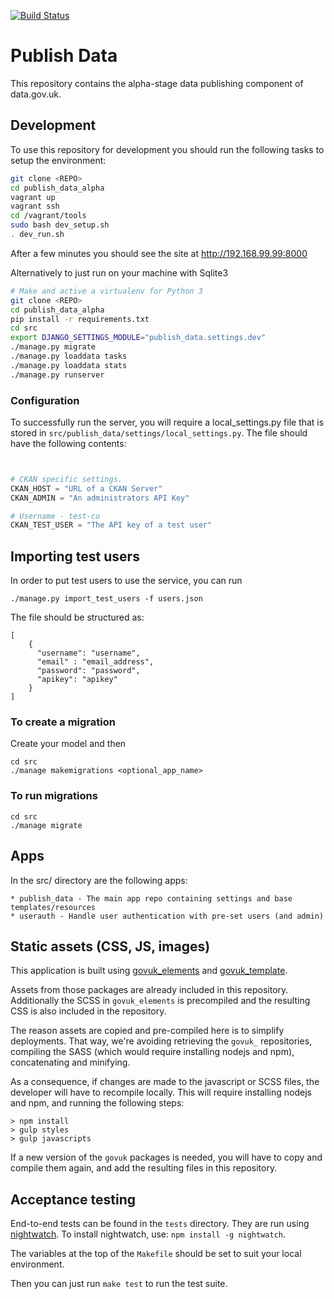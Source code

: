 [![Build Status](https://travis-ci.org/datagovuk/publish_data_alpha.svg?branch=master)](https://travis-ci.org/datagovuk/publish_data_alpha)


# Publish Data

This repository contains the alpha-stage data publishing component of data.gov.uk.

## Development

To use this repository for development you should run the following tasks to setup the environment:

```bash
git clone <REPO>
cd publish_data_alpha
vagrant up
vagrant ssh
cd /vagrant/tools
sudo bash dev_setup.sh
. dev_run.sh
```

After a few minutes you should see the site at http://192.168.99.99:8000

Alternatively to just run on your machine with Sqlite3

``` bash
# Make and active a virtualenv for Python 3
git clone <REPO>
cd publish_data_alpha
pip install -r requirements.txt
cd src
export DJANGO_SETTINGS_MODULE="publish_data.settings.dev"
./manage.py migrate
./manage.py loaddata tasks
./manage.py loaddata stats
./manage.py runserver
```

### Configuration

To successfully run the server, you will require a local_settings.py file that is stored in ```src/publish_data/settings/local_settings.py```.  The file should have the following contents:

```python


# CKAN specific settings.
CKAN_HOST = "URL of a CKAN Server"
CKAN_ADMIN = "An administrators API Key"

# Username - test-co
CKAN_TEST_USER = "The API key of a test user"

```

## Importing test users

In order to put test users to use the service, you can run
```
./manage.py import_test_users -f users.json
```

The file should be structured as:
```
[
    {
      "username": "username",
      "email" : "email_address",
      "password": "password",
      "apikey": "apikey"
    }
]
```

### To create a migration

Create your model and then

```
cd src
./manage makemigrations <optional_app_name>
```

### To run migrations

```
cd src
./manage migrate
```


## Apps

In the src/ directory are the following apps:

    * publish_data - The main app repo containing settings and base templates/resources
    * userauth - Handle user authentication with pre-set users (and admin)


## Static assets (CSS, JS, images)

This application is built using [govuk_elements](https://github.com/alphagov/govuk_elements)
and [govuk_template](https://github.com/alphagov/govuk_template/).

Assets from those packages are already included in this repository.
Additionally the SCSS in `govuk_elements` is precompiled and the
resulting CSS is also included in the repository.

The reason assets are copied and pre-compiled here is to simplify
deployments.  That way, we're avoiding retrieving the `govuk_`
repositories, compiling the SASS (which would require installing
nodejs and npm), concatenating and minifying.

As a consequence, if changes are made to the javascript or SCSS files,
the developer will have to recompile locally. This will require
installing nodejs and npm, and running the following steps:

```
> npm install
> gulp styles
> gulp javascripts
```

If a new version of the `govuk` packages is needed, you will have to
copy and compile them again, and add the resulting files in this
repository.


## Acceptance testing

End-to-end tests can be found in the `tests` directory. They are run using
[nightwatch](http://nightwatchjs.com). To install nightwatch, use:
`npm install -g nightwatch`.

The variables at the top of the `Makefile` should be set to suit your
local environment.

Then you can just run `make test` to run the test suite.
